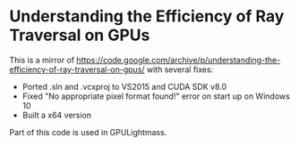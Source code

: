 Understanding the Efficiency of Ray Traversal on GPUs
=============
This is a mirror of https://code.google.com/archive/p/understanding-the-efficiency-of-ray-traversal-on-gpus/ with several fixes:

* Ported .sln and .vcxproj to VS2015 and CUDA SDK v8.0
* Fixed "No appropriate pixel format found!" error on start up on Windows 10
* Built a x64 version

Part of this code is used in GPULightmass.

